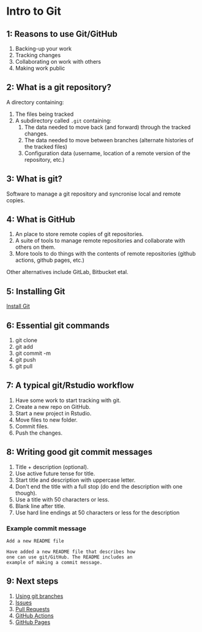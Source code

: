 # Intro to Git

## 1: Reasons to use Git/GitHub

1. Backing-up your work
2. Tracking changes
3. Collaborating on work with others
4. Making work public

## 2: What is a git repository?
  
A directory containing:

1. The files being tracked
2. A subdirectory called `.git` containing:
    1. The data needed to move back (and forward) through the tracked changes.
    2. The data needed to move between branches (alternate histories of the tracked files)
    3. Configuration data (username, location of a remote version of the repository, etc.)

## 3: What is git?

Software to manage a git repository and syncronise local and remote copies.

## 4: What is GitHub

1. An place to store remote copies of git repositories.
2. A suite of tools to manage remote repositories and collaborate with others on them.
3. More tools to do things with the contents of remote repositories (github actions, github pages, etc.) 

Other alternatives include GitLab, Bitbucket etal.

## 5: Installing Git

[Install Git](https://github.com/git-guides/install-git)

## 6: Essential git commands

1. git clone
2. git add
3. git commit -m
4. git push
5. git pull 

## 7: A typical git/Rstudio workflow

1. Have some work to start tracking with git.
2. Create a new repo on GitHub.
3. Start a new project in Rstudio.
4. Move files to new folder.
5. Commit files.
6. Push the changes.

## 8: Writing good git commit messages

  1. Title + description (optional).
  2. Use active future tense for title.
  3. Start title and description with uppercase letter.
  4. Don't end the title with a full stop (do end the description with one though).
  5. Use a title with 50 characters or less.
  6. Blank line after title.
  6. Use hard line endings at 50 characters or less for the description

### Example commit message
```
Add a new README file

Have added a new README file that describes how
one can use git/GitHub. The README includes an
example of making a commit message.
```

## 9: Next steps

  1. [Using git branches](https://www.atlassian.com/git/tutorials/using-branchesgith)
  2. [Issues](https://docs.github.com/en/github/managing-your-work-on-github/about-issues)
  3. [Pull Requests](https://docs.github.com/en/github/collaborating-with-issues-and-pull-requests/about-pull-requests)
  4. [GitHub Actions](https://github.com/r-lib/actions)
  5. [GitHub Pages](https://guides.github.com/features/pages/)
